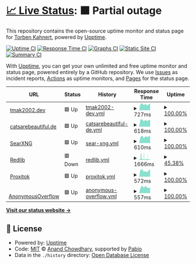 # [📈 Live Status](https://tmak2002.github.io/Upptime): <!--live status--> **🟧 Partial outage**

This repository contains the open-source uptime monitor and status page for [Torben Kahnert](https://tmak2002.dev), powered by [Upptime](https://github.com/upptime/upptime).

[![Uptime CI](https://github.com/tmak2002/Upptime/workflows/Uptime%20CI/badge.svg)](https://github.com/tmak2002/Upptime/actions?query=workflow%3A%22Uptime+CI%22)
[![Response Time CI](https://github.com/tmak2002/Upptime/workflows/Response%20Time%20CI/badge.svg)](https://github.com/tmak2002/Upptime/actions?query=workflow%3A%22Response+Time+CI%22)
[![Graphs CI](https://github.com/tmak2002/Upptime/workflows/Graphs%20CI/badge.svg)](https://github.com/tmak2002/Upptime/actions?query=workflow%3A%22Graphs+CI%22)
[![Static Site CI](https://github.com/tmak2002/Upptime/workflows/Static%20Site%20CI/badge.svg)](https://github.com/tmak2002/Upptime/actions?query=workflow%3A%22Static+Site+CI%22)
[![Summary CI](https://github.com/tmak2002/Upptime/workflows/Summary%20CI/badge.svg)](https://github.com/tmak2002/Upptime/actions?query=workflow%3A%22Summary+CI%22)

With [Upptime](https://upptime.js.org), you can get your own unlimited and free uptime monitor and status page, powered entirely by a GitHub repository. We use [Issues](https://github.com/tmak2002/Upptime/issues) as incident reports, [Actions](https://github.com/tmak2002/Upptime/actions) as uptime monitors, and [Pages](https://tmak2002.github.io/Upptime) for the status page.

<!--start: status pages-->
<!-- This summary is generated by Upptime (https://github.com/upptime/upptime) -->
<!-- Do not edit this manually, your changes will be overwritten -->
<!-- prettier-ignore -->
| URL | Status | History | Response Time | Uptime |
| --- | ------ | ------- | ------------- | ------ |
| <img alt="" src="https://icons.duckduckgo.com/ip3/tmak2002.dev.ico" height="13"> [tmak2002.dev](https://tmak2002.dev) | 🟩 Up | [tmak2002-dev.yml](https://github.com/tmak2002/Upptime/commits/HEAD/history/tmak2002-dev.yml) | <details><summary><img alt="Response time graph" src="./graphs/tmak2002-dev/response-time-week.png" height="20"> 727ms</summary><br><a href="https://tmak2002.github.io/Upptime/history/tmak2002-dev"><img alt="Response time 665" src="https://img.shields.io/endpoint?url=https%3A%2F%2Fraw.githubusercontent.com%2Ftmak2002%2FUpptime%2FHEAD%2Fapi%2Ftmak2002-dev%2Fresponse-time.json"></a><br><a href="https://tmak2002.github.io/Upptime/history/tmak2002-dev"><img alt="24-hour response time 785" src="https://img.shields.io/endpoint?url=https%3A%2F%2Fraw.githubusercontent.com%2Ftmak2002%2FUpptime%2FHEAD%2Fapi%2Ftmak2002-dev%2Fresponse-time-day.json"></a><br><a href="https://tmak2002.github.io/Upptime/history/tmak2002-dev"><img alt="7-day response time 727" src="https://img.shields.io/endpoint?url=https%3A%2F%2Fraw.githubusercontent.com%2Ftmak2002%2FUpptime%2FHEAD%2Fapi%2Ftmak2002-dev%2Fresponse-time-week.json"></a><br><a href="https://tmak2002.github.io/Upptime/history/tmak2002-dev"><img alt="30-day response time 665" src="https://img.shields.io/endpoint?url=https%3A%2F%2Fraw.githubusercontent.com%2Ftmak2002%2FUpptime%2FHEAD%2Fapi%2Ftmak2002-dev%2Fresponse-time-month.json"></a><br><a href="https://tmak2002.github.io/Upptime/history/tmak2002-dev"><img alt="1-year response time 665" src="https://img.shields.io/endpoint?url=https%3A%2F%2Fraw.githubusercontent.com%2Ftmak2002%2FUpptime%2FHEAD%2Fapi%2Ftmak2002-dev%2Fresponse-time-year.json"></a></details> | <details><summary><a href="https://tmak2002.github.io/Upptime/history/tmak2002-dev">100.00%</a></summary><a href="https://tmak2002.github.io/Upptime/history/tmak2002-dev"><img alt="All-time uptime 100.00%" src="https://img.shields.io/endpoint?url=https%3A%2F%2Fraw.githubusercontent.com%2Ftmak2002%2FUpptime%2FHEAD%2Fapi%2Ftmak2002-dev%2Fuptime.json"></a><br><a href="https://tmak2002.github.io/Upptime/history/tmak2002-dev"><img alt="24-hour uptime 100.00%" src="https://img.shields.io/endpoint?url=https%3A%2F%2Fraw.githubusercontent.com%2Ftmak2002%2FUpptime%2FHEAD%2Fapi%2Ftmak2002-dev%2Fuptime-day.json"></a><br><a href="https://tmak2002.github.io/Upptime/history/tmak2002-dev"><img alt="7-day uptime 100.00%" src="https://img.shields.io/endpoint?url=https%3A%2F%2Fraw.githubusercontent.com%2Ftmak2002%2FUpptime%2FHEAD%2Fapi%2Ftmak2002-dev%2Fuptime-week.json"></a><br><a href="https://tmak2002.github.io/Upptime/history/tmak2002-dev"><img alt="30-day uptime 100.00%" src="https://img.shields.io/endpoint?url=https%3A%2F%2Fraw.githubusercontent.com%2Ftmak2002%2FUpptime%2FHEAD%2Fapi%2Ftmak2002-dev%2Fuptime-month.json"></a><br><a href="https://tmak2002.github.io/Upptime/history/tmak2002-dev"><img alt="1-year uptime 100.00%" src="https://img.shields.io/endpoint?url=https%3A%2F%2Fraw.githubusercontent.com%2Ftmak2002%2FUpptime%2FHEAD%2Fapi%2Ftmak2002-dev%2Fuptime-year.json"></a></details>
| <img alt="" src="https://icons.duckduckgo.com/ip3/catsarebeautiful.de.ico" height="13"> [catsarebeautiful.de](https://catsarebeautiful.de) | 🟩 Up | [catsarebeautiful-de.yml](https://github.com/tmak2002/Upptime/commits/HEAD/history/catsarebeautiful-de.yml) | <details><summary><img alt="Response time graph" src="./graphs/catsarebeautiful-de/response-time-week.png" height="20"> 618ms</summary><br><a href="https://tmak2002.github.io/Upptime/history/catsarebeautiful-de"><img alt="Response time 555" src="https://img.shields.io/endpoint?url=https%3A%2F%2Fraw.githubusercontent.com%2Ftmak2002%2FUpptime%2FHEAD%2Fapi%2Fcatsarebeautiful-de%2Fresponse-time.json"></a><br><a href="https://tmak2002.github.io/Upptime/history/catsarebeautiful-de"><img alt="24-hour response time 655" src="https://img.shields.io/endpoint?url=https%3A%2F%2Fraw.githubusercontent.com%2Ftmak2002%2FUpptime%2FHEAD%2Fapi%2Fcatsarebeautiful-de%2Fresponse-time-day.json"></a><br><a href="https://tmak2002.github.io/Upptime/history/catsarebeautiful-de"><img alt="7-day response time 618" src="https://img.shields.io/endpoint?url=https%3A%2F%2Fraw.githubusercontent.com%2Ftmak2002%2FUpptime%2FHEAD%2Fapi%2Fcatsarebeautiful-de%2Fresponse-time-week.json"></a><br><a href="https://tmak2002.github.io/Upptime/history/catsarebeautiful-de"><img alt="30-day response time 555" src="https://img.shields.io/endpoint?url=https%3A%2F%2Fraw.githubusercontent.com%2Ftmak2002%2FUpptime%2FHEAD%2Fapi%2Fcatsarebeautiful-de%2Fresponse-time-month.json"></a><br><a href="https://tmak2002.github.io/Upptime/history/catsarebeautiful-de"><img alt="1-year response time 555" src="https://img.shields.io/endpoint?url=https%3A%2F%2Fraw.githubusercontent.com%2Ftmak2002%2FUpptime%2FHEAD%2Fapi%2Fcatsarebeautiful-de%2Fresponse-time-year.json"></a></details> | <details><summary><a href="https://tmak2002.github.io/Upptime/history/catsarebeautiful-de">100.00%</a></summary><a href="https://tmak2002.github.io/Upptime/history/catsarebeautiful-de"><img alt="All-time uptime 100.00%" src="https://img.shields.io/endpoint?url=https%3A%2F%2Fraw.githubusercontent.com%2Ftmak2002%2FUpptime%2FHEAD%2Fapi%2Fcatsarebeautiful-de%2Fuptime.json"></a><br><a href="https://tmak2002.github.io/Upptime/history/catsarebeautiful-de"><img alt="24-hour uptime 100.00%" src="https://img.shields.io/endpoint?url=https%3A%2F%2Fraw.githubusercontent.com%2Ftmak2002%2FUpptime%2FHEAD%2Fapi%2Fcatsarebeautiful-de%2Fuptime-day.json"></a><br><a href="https://tmak2002.github.io/Upptime/history/catsarebeautiful-de"><img alt="7-day uptime 100.00%" src="https://img.shields.io/endpoint?url=https%3A%2F%2Fraw.githubusercontent.com%2Ftmak2002%2FUpptime%2FHEAD%2Fapi%2Fcatsarebeautiful-de%2Fuptime-week.json"></a><br><a href="https://tmak2002.github.io/Upptime/history/catsarebeautiful-de"><img alt="30-day uptime 100.00%" src="https://img.shields.io/endpoint?url=https%3A%2F%2Fraw.githubusercontent.com%2Ftmak2002%2FUpptime%2FHEAD%2Fapi%2Fcatsarebeautiful-de%2Fuptime-month.json"></a><br><a href="https://tmak2002.github.io/Upptime/history/catsarebeautiful-de"><img alt="1-year uptime 100.00%" src="https://img.shields.io/endpoint?url=https%3A%2F%2Fraw.githubusercontent.com%2Ftmak2002%2FUpptime%2FHEAD%2Fapi%2Fcatsarebeautiful-de%2Fuptime-year.json"></a></details>
| <img alt="" src="https://icons.duckduckgo.com/ip3/search.catsarebeautiful.de.ico" height="13"> [SearXNG](https://search.catsarebeautiful.de) | 🟩 Up | [sear-xng.yml](https://github.com/tmak2002/Upptime/commits/HEAD/history/sear-xng.yml) | <details><summary><img alt="Response time graph" src="./graphs/sear-xng/response-time-week.png" height="20"> 610ms</summary><br><a href="https://tmak2002.github.io/Upptime/history/sear-xng"><img alt="Response time 565" src="https://img.shields.io/endpoint?url=https%3A%2F%2Fraw.githubusercontent.com%2Ftmak2002%2FUpptime%2FHEAD%2Fapi%2Fsear-xng%2Fresponse-time.json"></a><br><a href="https://tmak2002.github.io/Upptime/history/sear-xng"><img alt="24-hour response time 672" src="https://img.shields.io/endpoint?url=https%3A%2F%2Fraw.githubusercontent.com%2Ftmak2002%2FUpptime%2FHEAD%2Fapi%2Fsear-xng%2Fresponse-time-day.json"></a><br><a href="https://tmak2002.github.io/Upptime/history/sear-xng"><img alt="7-day response time 610" src="https://img.shields.io/endpoint?url=https%3A%2F%2Fraw.githubusercontent.com%2Ftmak2002%2FUpptime%2FHEAD%2Fapi%2Fsear-xng%2Fresponse-time-week.json"></a><br><a href="https://tmak2002.github.io/Upptime/history/sear-xng"><img alt="30-day response time 565" src="https://img.shields.io/endpoint?url=https%3A%2F%2Fraw.githubusercontent.com%2Ftmak2002%2FUpptime%2FHEAD%2Fapi%2Fsear-xng%2Fresponse-time-month.json"></a><br><a href="https://tmak2002.github.io/Upptime/history/sear-xng"><img alt="1-year response time 565" src="https://img.shields.io/endpoint?url=https%3A%2F%2Fraw.githubusercontent.com%2Ftmak2002%2FUpptime%2FHEAD%2Fapi%2Fsear-xng%2Fresponse-time-year.json"></a></details> | <details><summary><a href="https://tmak2002.github.io/Upptime/history/sear-xng">100.00%</a></summary><a href="https://tmak2002.github.io/Upptime/history/sear-xng"><img alt="All-time uptime 100.00%" src="https://img.shields.io/endpoint?url=https%3A%2F%2Fraw.githubusercontent.com%2Ftmak2002%2FUpptime%2FHEAD%2Fapi%2Fsear-xng%2Fuptime.json"></a><br><a href="https://tmak2002.github.io/Upptime/history/sear-xng"><img alt="24-hour uptime 100.00%" src="https://img.shields.io/endpoint?url=https%3A%2F%2Fraw.githubusercontent.com%2Ftmak2002%2FUpptime%2FHEAD%2Fapi%2Fsear-xng%2Fuptime-day.json"></a><br><a href="https://tmak2002.github.io/Upptime/history/sear-xng"><img alt="7-day uptime 100.00%" src="https://img.shields.io/endpoint?url=https%3A%2F%2Fraw.githubusercontent.com%2Ftmak2002%2FUpptime%2FHEAD%2Fapi%2Fsear-xng%2Fuptime-week.json"></a><br><a href="https://tmak2002.github.io/Upptime/history/sear-xng"><img alt="30-day uptime 100.00%" src="https://img.shields.io/endpoint?url=https%3A%2F%2Fraw.githubusercontent.com%2Ftmak2002%2FUpptime%2FHEAD%2Fapi%2Fsear-xng%2Fuptime-month.json"></a><br><a href="https://tmak2002.github.io/Upptime/history/sear-xng"><img alt="1-year uptime 100.00%" src="https://img.shields.io/endpoint?url=https%3A%2F%2Fraw.githubusercontent.com%2Ftmak2002%2FUpptime%2FHEAD%2Fapi%2Fsear-xng%2Fuptime-year.json"></a></details>
| <img alt="" src="https://icons.duckduckgo.com/ip3/redlib.catsarebeautiful.de.ico" height="13"> [Redlib](https://redlib.catsarebeautiful.de) | 🟥 Down | [redlib.yml](https://github.com/tmak2002/Upptime/commits/HEAD/history/redlib.yml) | <details><summary><img alt="Response time graph" src="./graphs/redlib/response-time-week.png" height="20"> 1666ms</summary><br><a href="https://tmak2002.github.io/Upptime/history/redlib"><img alt="Response time 1449" src="https://img.shields.io/endpoint?url=https%3A%2F%2Fraw.githubusercontent.com%2Ftmak2002%2FUpptime%2FHEAD%2Fapi%2Fredlib%2Fresponse-time.json"></a><br><a href="https://tmak2002.github.io/Upptime/history/redlib"><img alt="24-hour response time 812" src="https://img.shields.io/endpoint?url=https%3A%2F%2Fraw.githubusercontent.com%2Ftmak2002%2FUpptime%2FHEAD%2Fapi%2Fredlib%2Fresponse-time-day.json"></a><br><a href="https://tmak2002.github.io/Upptime/history/redlib"><img alt="7-day response time 1666" src="https://img.shields.io/endpoint?url=https%3A%2F%2Fraw.githubusercontent.com%2Ftmak2002%2FUpptime%2FHEAD%2Fapi%2Fredlib%2Fresponse-time-week.json"></a><br><a href="https://tmak2002.github.io/Upptime/history/redlib"><img alt="30-day response time 1449" src="https://img.shields.io/endpoint?url=https%3A%2F%2Fraw.githubusercontent.com%2Ftmak2002%2FUpptime%2FHEAD%2Fapi%2Fredlib%2Fresponse-time-month.json"></a><br><a href="https://tmak2002.github.io/Upptime/history/redlib"><img alt="1-year response time 1449" src="https://img.shields.io/endpoint?url=https%3A%2F%2Fraw.githubusercontent.com%2Ftmak2002%2FUpptime%2FHEAD%2Fapi%2Fredlib%2Fresponse-time-year.json"></a></details> | <details><summary><a href="https://tmak2002.github.io/Upptime/history/redlib">45.38%</a></summary><a href="https://tmak2002.github.io/Upptime/history/redlib"><img alt="All-time uptime 35.06%" src="https://img.shields.io/endpoint?url=https%3A%2F%2Fraw.githubusercontent.com%2Ftmak2002%2FUpptime%2FHEAD%2Fapi%2Fredlib%2Fuptime.json"></a><br><a href="https://tmak2002.github.io/Upptime/history/redlib"><img alt="24-hour uptime 8.97%" src="https://img.shields.io/endpoint?url=https%3A%2F%2Fraw.githubusercontent.com%2Ftmak2002%2FUpptime%2FHEAD%2Fapi%2Fredlib%2Fuptime-day.json"></a><br><a href="https://tmak2002.github.io/Upptime/history/redlib"><img alt="7-day uptime 45.38%" src="https://img.shields.io/endpoint?url=https%3A%2F%2Fraw.githubusercontent.com%2Ftmak2002%2FUpptime%2FHEAD%2Fapi%2Fredlib%2Fuptime-week.json"></a><br><a href="https://tmak2002.github.io/Upptime/history/redlib"><img alt="30-day uptime 35.06%" src="https://img.shields.io/endpoint?url=https%3A%2F%2Fraw.githubusercontent.com%2Ftmak2002%2FUpptime%2FHEAD%2Fapi%2Fredlib%2Fuptime-month.json"></a><br><a href="https://tmak2002.github.io/Upptime/history/redlib"><img alt="1-year uptime 35.06%" src="https://img.shields.io/endpoint?url=https%3A%2F%2Fraw.githubusercontent.com%2Ftmak2002%2FUpptime%2FHEAD%2Fapi%2Fredlib%2Fuptime-year.json"></a></details>
| <img alt="" src="https://icons.duckduckgo.com/ip3/proxitok.catsarebeautiful.de.ico" height="13"> [Proxitok](https://proxitok.catsarebeautiful.de) | 🟩 Up | [proxitok.yml](https://github.com/tmak2002/Upptime/commits/HEAD/history/proxitok.yml) | <details><summary><img alt="Response time graph" src="./graphs/proxitok/response-time-week.png" height="20"> 572ms</summary><br><a href="https://tmak2002.github.io/Upptime/history/proxitok"><img alt="Response time 533" src="https://img.shields.io/endpoint?url=https%3A%2F%2Fraw.githubusercontent.com%2Ftmak2002%2FUpptime%2FHEAD%2Fapi%2Fproxitok%2Fresponse-time.json"></a><br><a href="https://tmak2002.github.io/Upptime/history/proxitok"><img alt="24-hour response time 669" src="https://img.shields.io/endpoint?url=https%3A%2F%2Fraw.githubusercontent.com%2Ftmak2002%2FUpptime%2FHEAD%2Fapi%2Fproxitok%2Fresponse-time-day.json"></a><br><a href="https://tmak2002.github.io/Upptime/history/proxitok"><img alt="7-day response time 572" src="https://img.shields.io/endpoint?url=https%3A%2F%2Fraw.githubusercontent.com%2Ftmak2002%2FUpptime%2FHEAD%2Fapi%2Fproxitok%2Fresponse-time-week.json"></a><br><a href="https://tmak2002.github.io/Upptime/history/proxitok"><img alt="30-day response time 533" src="https://img.shields.io/endpoint?url=https%3A%2F%2Fraw.githubusercontent.com%2Ftmak2002%2FUpptime%2FHEAD%2Fapi%2Fproxitok%2Fresponse-time-month.json"></a><br><a href="https://tmak2002.github.io/Upptime/history/proxitok"><img alt="1-year response time 533" src="https://img.shields.io/endpoint?url=https%3A%2F%2Fraw.githubusercontent.com%2Ftmak2002%2FUpptime%2FHEAD%2Fapi%2Fproxitok%2Fresponse-time-year.json"></a></details> | <details><summary><a href="https://tmak2002.github.io/Upptime/history/proxitok">100.00%</a></summary><a href="https://tmak2002.github.io/Upptime/history/proxitok"><img alt="All-time uptime 100.00%" src="https://img.shields.io/endpoint?url=https%3A%2F%2Fraw.githubusercontent.com%2Ftmak2002%2FUpptime%2FHEAD%2Fapi%2Fproxitok%2Fuptime.json"></a><br><a href="https://tmak2002.github.io/Upptime/history/proxitok"><img alt="24-hour uptime 100.00%" src="https://img.shields.io/endpoint?url=https%3A%2F%2Fraw.githubusercontent.com%2Ftmak2002%2FUpptime%2FHEAD%2Fapi%2Fproxitok%2Fuptime-day.json"></a><br><a href="https://tmak2002.github.io/Upptime/history/proxitok"><img alt="7-day uptime 100.00%" src="https://img.shields.io/endpoint?url=https%3A%2F%2Fraw.githubusercontent.com%2Ftmak2002%2FUpptime%2FHEAD%2Fapi%2Fproxitok%2Fuptime-week.json"></a><br><a href="https://tmak2002.github.io/Upptime/history/proxitok"><img alt="30-day uptime 100.00%" src="https://img.shields.io/endpoint?url=https%3A%2F%2Fraw.githubusercontent.com%2Ftmak2002%2FUpptime%2FHEAD%2Fapi%2Fproxitok%2Fuptime-month.json"></a><br><a href="https://tmak2002.github.io/Upptime/history/proxitok"><img alt="1-year uptime 100.00%" src="https://img.shields.io/endpoint?url=https%3A%2F%2Fraw.githubusercontent.com%2Ftmak2002%2FUpptime%2FHEAD%2Fapi%2Fproxitok%2Fuptime-year.json"></a></details>
| <img alt="" src="https://icons.duckduckgo.com/ip3/overflow.catsarebeautiful.de.ico" height="13"> [AnonymousOverflow](https://overflow.catsarebeautiful.de) | 🟩 Up | [anonymous-overflow.yml](https://github.com/tmak2002/Upptime/commits/HEAD/history/anonymous-overflow.yml) | <details><summary><img alt="Response time graph" src="./graphs/anonymous-overflow/response-time-week.png" height="20"> 557ms</summary><br><a href="https://tmak2002.github.io/Upptime/history/anonymous-overflow"><img alt="Response time 527" src="https://img.shields.io/endpoint?url=https%3A%2F%2Fraw.githubusercontent.com%2Ftmak2002%2FUpptime%2FHEAD%2Fapi%2Fanonymous-overflow%2Fresponse-time.json"></a><br><a href="https://tmak2002.github.io/Upptime/history/anonymous-overflow"><img alt="24-hour response time 501" src="https://img.shields.io/endpoint?url=https%3A%2F%2Fraw.githubusercontent.com%2Ftmak2002%2FUpptime%2FHEAD%2Fapi%2Fanonymous-overflow%2Fresponse-time-day.json"></a><br><a href="https://tmak2002.github.io/Upptime/history/anonymous-overflow"><img alt="7-day response time 557" src="https://img.shields.io/endpoint?url=https%3A%2F%2Fraw.githubusercontent.com%2Ftmak2002%2FUpptime%2FHEAD%2Fapi%2Fanonymous-overflow%2Fresponse-time-week.json"></a><br><a href="https://tmak2002.github.io/Upptime/history/anonymous-overflow"><img alt="30-day response time 527" src="https://img.shields.io/endpoint?url=https%3A%2F%2Fraw.githubusercontent.com%2Ftmak2002%2FUpptime%2FHEAD%2Fapi%2Fanonymous-overflow%2Fresponse-time-month.json"></a><br><a href="https://tmak2002.github.io/Upptime/history/anonymous-overflow"><img alt="1-year response time 527" src="https://img.shields.io/endpoint?url=https%3A%2F%2Fraw.githubusercontent.com%2Ftmak2002%2FUpptime%2FHEAD%2Fapi%2Fanonymous-overflow%2Fresponse-time-year.json"></a></details> | <details><summary><a href="https://tmak2002.github.io/Upptime/history/anonymous-overflow">100.00%</a></summary><a href="https://tmak2002.github.io/Upptime/history/anonymous-overflow"><img alt="All-time uptime 100.00%" src="https://img.shields.io/endpoint?url=https%3A%2F%2Fraw.githubusercontent.com%2Ftmak2002%2FUpptime%2FHEAD%2Fapi%2Fanonymous-overflow%2Fuptime.json"></a><br><a href="https://tmak2002.github.io/Upptime/history/anonymous-overflow"><img alt="24-hour uptime 100.00%" src="https://img.shields.io/endpoint?url=https%3A%2F%2Fraw.githubusercontent.com%2Ftmak2002%2FUpptime%2FHEAD%2Fapi%2Fanonymous-overflow%2Fuptime-day.json"></a><br><a href="https://tmak2002.github.io/Upptime/history/anonymous-overflow"><img alt="7-day uptime 100.00%" src="https://img.shields.io/endpoint?url=https%3A%2F%2Fraw.githubusercontent.com%2Ftmak2002%2FUpptime%2FHEAD%2Fapi%2Fanonymous-overflow%2Fuptime-week.json"></a><br><a href="https://tmak2002.github.io/Upptime/history/anonymous-overflow"><img alt="30-day uptime 100.00%" src="https://img.shields.io/endpoint?url=https%3A%2F%2Fraw.githubusercontent.com%2Ftmak2002%2FUpptime%2FHEAD%2Fapi%2Fanonymous-overflow%2Fuptime-month.json"></a><br><a href="https://tmak2002.github.io/Upptime/history/anonymous-overflow"><img alt="1-year uptime 100.00%" src="https://img.shields.io/endpoint?url=https%3A%2F%2Fraw.githubusercontent.com%2Ftmak2002%2FUpptime%2FHEAD%2Fapi%2Fanonymous-overflow%2Fuptime-year.json"></a></details>

<!--end: status pages-->

[**Visit our status website →**](https://tmak2002.github.io/Upptime)

## 📄 License

- Powered by: [Upptime](https://github.com/upptime/upptime)
- Code: [MIT](./LICENSE) © [Anand Chowdhary](https://anandchowdhary.com), supported by [Pabio](https://pabio.com)
- Data in the `./history` directory: [Open Database License](https://opendatacommons.org/licenses/odbl/1-0/)
